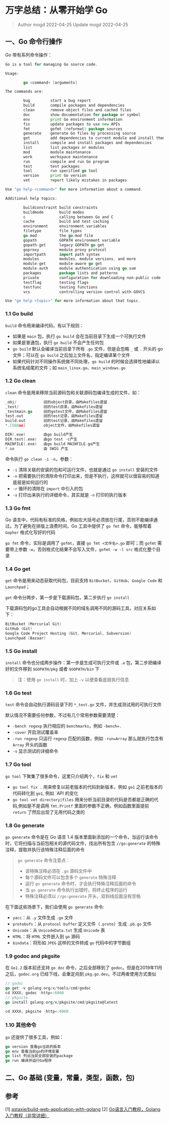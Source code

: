 # 万字总结：从零开始学 Go

> Author mogd 2022-04-25
> Update mogd 2022-04-25

## 一、Go 命令行操作

Go 带有系列命令操作：
```go
Go is a tool for managing Go source code.

Usage:

        go <command> [arguments]

The commands are:

        bug         start a bug report
        build       compile packages and dependencies
        clean       remove object files and cached files
        doc         show documentation for package or symbol
        env         print Go environment information
        fix         update packages to use new APIs
        fmt         gofmt (reformat) package sources
        generate    generate Go files by processing source
        get         add dependencies to current module and install them
        install     compile and install packages and dependencies
        list        list packages or modules
        mod         module maintenance
        work        workspace maintenance
        run         compile and run Go program
        test        test packages
        tool        run specified go tool
        version     print Go version
        vet         report likely mistakes in packages

Use "go help <command>" for more information about a command.

Additional help topics:

        buildconstraint build constraints
        buildmode       build modes
        c               calling between Go and C
        cache           build and test caching
        environment     environment variables
        filetype        file types
        go.mod          the go.mod file
        gopath          GOPATH environment variable
        gopath-get      legacy GOPATH go get
        goproxy         module proxy protocol
        importpath      import path syntax
        modules         modules, module versions, and more
        module-get      module-aware go get
        module-auth     module authentication using go.sum
        packages        package lists and patterns
        private         configuration for downloading non-public code
        testflag        testing flags
        testfunc        testing functions
        vcs             controlling version control with GOVCS

Use "go help <topic>" for more information about that topic.
```

### 1.1 Go build

`build` 命令用来编译代码，有以下规则：
- 如果是 `main` 包，执行 `go build` 会在当前目录下生成一个可执行文件
- 如果是普通包，执行 `go build` 不会产生任何包
- `go build` 默认会编译当前目录下所有 `.go` 文件，但是会忽略 `_` 或 `.` 开头的 go 文件；可以在 `go build` 之后加上文件名，指定编译某个文件
- 如果代码针对不同操作系统做不同处理，`go build` 的时候会选择性地编译以系统名结尾的文件；如 `main_linux.go`、`main_windows.go`
  
### 1.2 Go clean

`clean` 命令是用来移除当前源码包和关联源码包编译生成的文件，如：
```go
_obj/            旧的object目录，由Makefiles遗留
_test/           旧的test目录，由Makefiles遗留
_testmain.go     旧的gotest文件，由Makefiles遗留
test.out         旧的test记录，由Makefiles遗留
build.out        旧的test记录，由Makefiles遗留
*.[568ao]        object文件，由Makefiles遗留

DIR(.exe)        由go build产生
DIR.test(.exe)   由go test -c产生
MAINFILE(.exe)   由go build MAINFILE.go产生
*.so             由 SWIG 产生
```
命令执行 `go clean -i -n`，参数：
- `-i` 清除关联的安装的包和可运行文件，也就是通过 `go install` 安装的文件
- `-n` 把需要执行的清除命令打印出来，但是不执行，这样就可以很容易的知道底层是如何运行的
- `-r` 循环的清除在 `import` 中引入的包
- `-x` 打印出来执行的详细命令，其实就是 `-n` 打印的执行版本

### 1.3 Go fmt

Go 语言中，代码有标准的风格，例如左大括号必须放在行尾，否则不能编译通过。为了避免在排版上浪费时间，Go 工具中提供了 `go fmt` 命令，能够帮着 `Gopher` 格式化写好的代码

`go fmt` 命令，实际是调用了 `gofmt`，直接 `go fmt <文件名>.go` 即可；而 `gofmt` 需要带上参数 `-w`，否则格式化结果不会写入文件，`gofmt -w -l src` 格式化整个目录

### 1.4 Go get

`get` 命令是用来动态获取代码包，目前支持 `BitBucket`、`GitHub`、`Google Code` 和 `Launchpad`；

`get` 命令分两步，第一步是下载源码包，第二步执行 `go install`

下载源码包的go工具会自动根据不同的域名调用不同的源码工具，对应关系如下：
```go
BitBucket (Mercurial Git)
GitHub (Git)
Google Code Project Hosting (Git, Mercurial, Subversion)
Launchpad (Bazaar)
```

### 1.5 Go install

`install` 命令也分成两步操作：第一步是生成可执行文件或 `.a` 包，第二步把编译好的文件移到 `$GOPATH/pkg` 或者 `$GOPATH/bin` 下

> 注：使用 `go install` 时，加上 `-v` 以便查看底层执行信息

### 1.6 Go test

`test` 命令会自动执行源码目录下的 `*_test.go` 文件，并生成测试用的可执行文件

默认情况不需要任何参数，不过有几个常用参数需要清楚：
- `-bench regexp` 执行相应的 `benchmarks`，例如 `-bench=.`
- `-cover` 开启测试覆盖率
- `-run regexp` 只运行 `regexp` 匹配的函数，例如 `-run=Array` 那么就执行包含有 `Array` 开头的函数
- `-v` 显示测试的详细命令

### 1.7 Go tool

`go tool` 下聚集了很多命令，这里只介绍两个，`fix` 和 `vet`

- `go tool fix .` 用来修复以前老版本的代码到新版本，例如 `go1` 之前老版本的代码转化到 `go1`, 例如 `API 的变化
- `go tool vet directory|files` 用来分析当前目录的代码是否都是正确的代码,例如是不是调用 `fmt.Printf` 里面的参数不正确，例如函数里面提前 `return` 了然后出现了无用代码之类的

### 1.8 Go generate

`go generate` 命令是在 Go 语言 1.4 版本里面新添加的一个命令，当运行该命令时，它将扫描与当前包相关的源代码文件，找出所有包含 `//go:generate` 的特殊注释，提取并执行该特殊注释后面的命令

> `go generate` 命令注意点：
> - 该特殊注释必须在 `.go` 源码文件中
> - 每个源码文件可以包含多个 `generate` 特殊注释
> - 运行 `go generate` 命令时，才会执行特殊注释后面的命令
> - 当 `go generate` 命令执行出错时，将终止程序的运行
> - 特殊注释必须以 `//go:generate` 开头，双斜线后面没有空格

在下面这些场景下，我们会使用 `go generate` 命令:
- `yacc`：从 `.y` 文件生成 `.go` 文件
- `protobufs`：从 `protocol buffer` 定义文件（`.proto`）生成 `.pb.go` 文件
- `Unicode`：从 `UnicodeData.txt` 生成 `Unicode` 表
- `HTML`：将 `HTML` 文件嵌入到 `go` 源码
- `bindata`：将形如 `JPEG` 这样的文件转成 `go` 代码中的字节数组

### 1.9 godoc and pkgsite

在 `Go1.2` 版本前还支持 `go doc` 命令，之后全部移到了 `godoc`。但是在2019年11月之后，`godoc.org` 已经下线，会重定向到 `pkg.go.dev`。不过两者使用方式类似

```go
// godoc
go get -v golang.org/x/tools/cmd/godoc
cd XXXX; godoc -http=:6060
// pkgsite
go install golang.org/x/pkgsite/cmd/pkgsite@latest

cd XXXX; pkgsite -http=:6060
```

### 1.10 其他命令

`go` 还提供了很多工具，例如：

```go
go version 查看go当前的版本
go env 查看当前go的环境变量
go list 列出当前全部安装的package
go run 编译并运行Go程序
```

## 二、Go 基础 (变量，常量，类型，函数，包)


## 参考
[1] [astaxie/build-web-application-with-golang](https://github.com/astaxie/build-web-application-with-golang)
[2] [Go语言入门教程，Golang入门教程（非常详细）](http://c.biancheng.net/golang/)